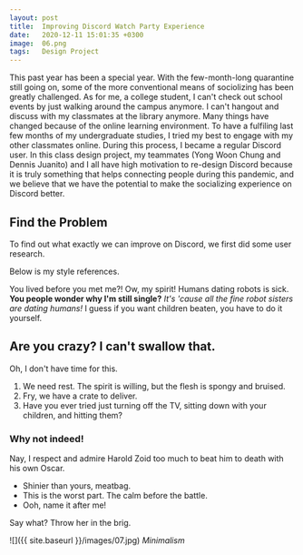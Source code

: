 ```yaml
---
layout: post
title:  Improving Discord Watch Party Experience
date:   2020-12-11 15:01:35 +0300
image:  06.png
tags:   Design Project
---
```

This past year has been a special year. With the few-month-long quarantine still going on, some of the more conventional means of sociolizing has been greatly challenged. As for me, a college student, I can't check out school events by just walking around the campus anymore. I can't hangout and discuss with my classmates at the library anymore. Many things have changed because of the online learning environment. To have a fulfiling last few months of my undergraduate studies, I tried my best to engage with my other classmates online. During this process, I became a regular Discord user. In this class design project, my teammates (Yong Woon Chung and Dennis Juanito) and I all have high motivation to re-design Discord because it is truly something that helps connecting people during this pandemic, and we believe that we have the potential to make the socializing experience on Discord better.

## Find the Problem
To find out what exactly we can improve on Discord, we first did some user research.


Below is my style references.

You lived before you met me?! Ow, my spirit! Humans dating robots is sick. __You people wonder why I'm still single?__ *It's 'cause all the fine robot sisters are dating humans!* I guess if you want children beaten, you have to do it yourself.

## Are you crazy? I can't swallow that.

Oh, I don't have time for this. 

1. We need rest. The spirit is willing, but the flesh is spongy and bruised.
2. Fry, we have a crate to deliver.
3. Have you ever tried just turning off the TV, sitting down with your children, and hitting them?

### Why not indeed!

Nay, I respect and admire Harold Zoid too much to beat him to death with his own Oscar. 

* Shinier than yours, meatbag.
* This is the worst part. The calm before the battle.
* Ooh, name it after me!

Say what? Throw her in the brig. 

![]({{ site.baseurl }}/images/07.jpg)
*Minimalism*